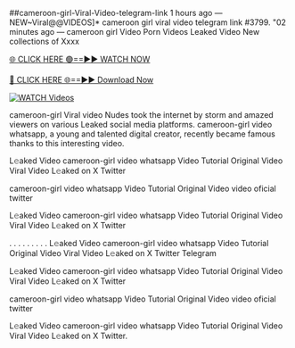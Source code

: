 ##cameroon-girl-Viral-Video-telegram-link
1 hours ago — NEW~Viral@@VIDEOS]* cameroon girl viral video telegram link #3799. "02 minutes ago — cameroon girl Video Porn Videos Leaked Video New collections of Xxxx 

[🌐 CLICK HERE 🟢==►► WATCH NOW](https://hqvideonet.blogspot.com/2025/02/ngthb.html)

[🔴 CLICK HERE 🌐==►► Download Now](https://hqvideonet.blogspot.com/2025/02/ngthb.html)

[![WATCH Videos](https://i.imgur.com/dJHk4Zq.gif)](https://hqvideonet.blogspot.com/2025/02/ngthb.html)


cameroon-girl Viral video Nudes took the internet by storm and amazed viewers on various Leaked social media platforms. cameroon-girl video whatsapp, a young and talented digital creator, recently became famous thanks to this interesting video.

L𝚎aked Video cameroon-girl video whatsapp Video Tutorial Original Video Viral Video L𝚎aked on X Twitter

cameroon-girl video whatsapp Video Tutorial Original Video video oficial twitter

L𝚎aked Video cameroon-girl video whatsapp Video Tutorial Original Video Viral Video L𝚎aked on X Twitter

. . . . . . . . . L𝚎aked Video cameroon-girl video whatsapp Video Tutorial Original Video Viral Video L𝚎aked on X Twitter Telegram

L𝚎aked Video cameroon-girl video whatsapp Video Tutorial Original Video Viral Video L𝚎aked on X Twitter

cameroon-girl video whatsapp Video Tutorial Original Video video oficial twitter

L𝚎aked Video cameroon-girl video whatsapp Video Tutorial Original Video Viral Video L𝚎aked on X Twitter.
